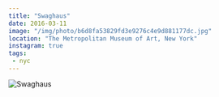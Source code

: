 ```yaml
---
title: "Swaghaus"
date: 2016-03-11
image: "/img/photo/b6d8fa53829fd3e9276c4e9d881177dc.jpg"
location: "The Metropolitan Museum of Art, New York"
instagram: true
tags:
 - nyc
---
```


![Swaghaus](/img/photo/b6d8fa53829fd3e9276c4e9d881177dc.jpg)
